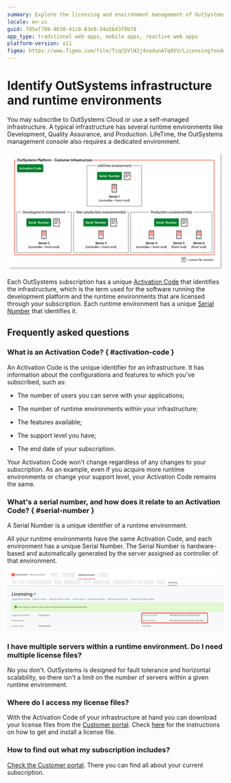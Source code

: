 ```yaml
---
summary: Explore the licensing and environment management of OutSystems 11 (O11) with unique Activation Codes and Serial Numbers for different runtime setups.
locale: en-us
guid: f05ef789-4630-41c8-83e8-34a5b43f9b78
app_type: traditional web apps, mobile apps, reactive web apps
platform-version: o11
figma: https://www.figma.com/file/TzqCbVlN2j4nadunA7q8VU/Licensing?node-id=1318:464
---
```


# Identify OutSystems infrastructure and runtime environments

You may subscribe to OutSystems Cloud or use a self-managed infrastructure. A typical infrastructure has several runtime environments like Development, Quality Assurance, and Production. LifeTime, the OutSystems management console also requires a dedicated environment.

![Diagram illustrating the OutSystems licensing process, showing the relationship between Activation Code and various runtime environments.](images/how-licensing-works_0.png "OutSystems Licensing Overview")

Each OutSystems subscription has a unique [Activation Code](#activation-code) that identifies the infrastructure, which is the term used for the software running the development platform and the runtime environments that are licensed through your subscription. Each runtime environment has a unique [Serial Number](#serial-number) that identifies it.

## Frequently asked questions

### What is an Activation Code? { #activation-code }

An Activation Code is the unique identifier for an infrastructure. It has information about the configurations and features to which you've subscribed, such as:

* The number of users you can serve with your applications;

* The number of runtime environments within your infrastructure;

* The features available;

* The support level you have;

* The end date of your subscription.

Your Activation Code won't change regardless of any changes to your subscription. As an example, even if you acquire more runtime environments or change your support level, your Activation Code remains the same.

### What's a serial number, and how does it relate to an Activation Code? { #serial-number }

A Serial Number is a unique identifier of a runtime environment.

All your runtime environments have the same Activation Code, and each environment has a unique Serial Number. The Serial Number is hardware-based and automatically generated by the server assigned as controller of that environment.

![Schematic representation of OutSystems customer infrastructure with labeled Activation Code, Serial Numbers, and server roles for different environments.](images/how-licensing-works_1.png "OutSystems Platform Customer Infrastructure")

### I have multiple servers within a runtime environment. Do I need multiple license files?

No you don't. OutSystems is designed for fault tolerance and horizontal scalability, so there isn't a limit on the number of servers within a given runtime environment.

### Where do I access my license files?

With the Activation Code of your infrastructure at hand you can download your license files from the [Customer portal](https://www.outsystems.com/licensing). Check [here](https://success.outsystems.com/Support/Enterprise_Customers/Licensing/Manage_and_Upgrade/03_Get_a_license_file_for_an_environment) for the instructions on how to get and install a license file.

### How to find out what my subscription includes?

[Check the Customer portal](http://www.outsystems.com/licensing). There you can find all about your current subscription.
